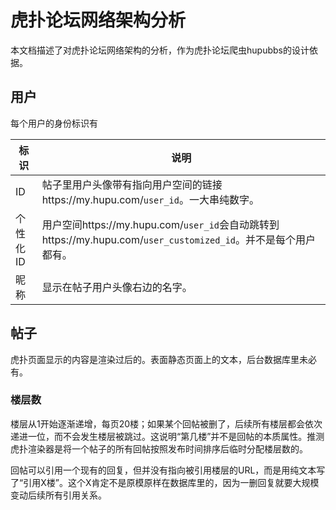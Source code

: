 # 虎扑论坛网络架构分析

本文档描述了对虎扑论坛网络架构的分析，作为虎扑论坛爬虫hupubbs的设计依据。

## 用户

每个用户的身份标识有

|标识|说明
|---|---
|ID|帖子里用户头像带有指向用户空间的链接https://my.hupu.com/`user_id`。一大串纯数字。
|个性化ID|用户空间https://my.hupu.com/`user_id`会自动跳转到https://my.hupu.com/`user_customized_id`。并不是每个用户都有。
|昵称|显示在帖子用户头像右边的名字。

## 帖子

虎扑页面显示的内容是渲染过后的。表面静态页面上的文本，后台数据库里未必有。

### 楼层数

楼层从1开始逐渐递增，每页20楼；如果某个回帖被删了，后续所有楼层都会依次递进一位，而不会发生楼层被跳过。这说明“第几楼”并不是回帖的本质属性。推测虎扑渲染器是将一个帖子的所有回帖按照发布时间排序后临时分配楼层数的。

回帖可以引用一个现有的回复，但并没有指向被引用楼层的URL，而是用纯文本写了“引用X楼”。这个X肯定不是原模原样在数据库里的，因为一删回复就要大规模变动后续所有引用关系。